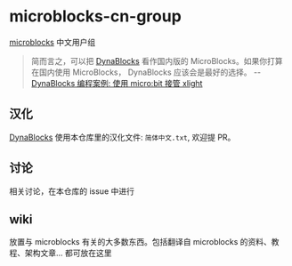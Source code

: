 # microblocks-cn-group
[microblocks](https://microblocks.fun/) 中文用户组

>  简而言之，可以把 [DynaBlocks](https://dynablocks.codelab.club/microblocks.html) 看作国内版的 MicroBlocks。如果你打算在国内使用 MicroBlocks， DynaBlocks 应该会是最好的选择。 -- [DynaBlocks 编程案例: 使用 micro:bit 接管 xlight](https://wwj718.github.io/post/%E7%BC%96%E7%A8%8B/dynablocks-microbit-xlight/)


## 汉化
[DynaBlocks](https://dynablocks.codelab.club/microblocks.html) 使用本仓库里的汉化文件: `简体中文.txt`, 欢迎提 PR。

## 讨论
相关讨论，在本仓库的 issue 中进行

## wiki
放置与 microblocks 有关的大多数东西。包括翻译自 microblocks 的资料、教程、架构文章... 都可放在这里

